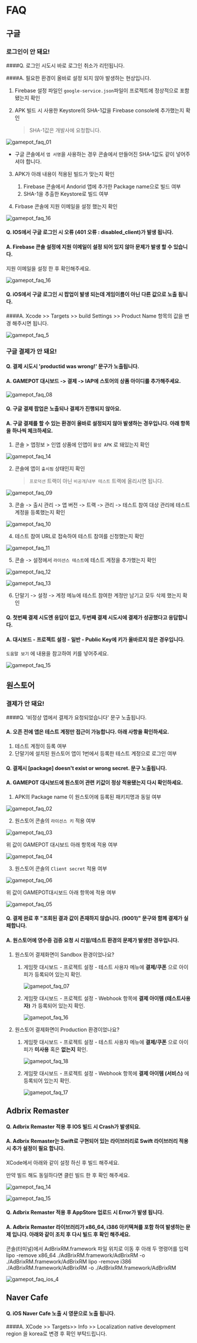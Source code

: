 # FAQ

## 구글

### 로그인이 안 돼요!

####Q. 로그인 시도시 바로 로그인 취소가 리턴됩니다.

####A. 필요한 환경이 올바로 설정 되지 않아 발생하는 현상입니다.

1. Firebase 설정 파일인 `google-service.json`파일이 프로젝트에 정상적으로 포함 됐는지 확인

2. APK 빌드 시 사용한 Keystore의 SHA-1값을 Firebase console에 추가했는지 확인

   > SHA-1값은 개발사에 요청합니다.

![gamepot_faq_01](./images/gamepot_faq_01.png)

* 구글 콘솔에서 `앱 서명`을 사용하는 경우 콘솔에서 만들어진 SHA-1값도 같이 넣어주셔야 합니다.

3. APK가 아래 내용이 적용된 빌드가 맞는지 확인

   1. Firebase 콘솔에서 Andorid 앱에 추가한 Package name으로 빌드 여부
   2. SHA-1을 추출한 Keystore로 빌드 여부
   
2. Firbase 콘솔에 지원 이메일을 설정 했는지 확인 

![gamepot_faq_16](./images/gamepot_faq_ios_3.png)

#### Q. IOS에서 구글 로그인 시 오류 (401 오류 : disabled_client)가 발생 됩니다.

#### A. Firebase 콘솔 설정에 지원 이메일이 설정 되어 있지 않아 문제가 발생 할 수 있습니다. 

지원 이메일을 설정 한 후 확인해주세요.

![gamepot_faq_16](./images/gamepot_faq_ios_3.png)

#### Q. iOS에서 구글 로그인 시 팝업이 발생 되는데 게임이름이 아닌 다른 값으로 노출 됩니다.

####A.  Xcode >> Targets >> build Settings >> Product Name 항목의 값을 변경 해주시면 됩니다.

![gamepot_faq_5](./images/gamepot_faq_ios_5.png)



### 구글 결제가 안 돼요!

#### Q. 결제 시도시 'productid was wrong!' 문구가 노출됩니다.

#### A. GAMEPOT 대시보드 -> 결제 -> IAP에 스토어의 상품 아이디를 추가해주세요.

![gamepot_faq_08](./images/gamepot_faq_08.png)

#### Q. 구글 결제 팝업은 노출되나 결제가 진행되지 않아요.

#### A. 구글 결제를 할 수 있는 환경이 올바로 설정되지 않아 발생하는 경우입니다. 아래 항목을 하나씩 체크하세요.

1. 콘솔 > 앱정보 > 인앱 상품에 인앱이 `활성 APK` 로 돼있는지 확인

![gamepot_faq_14](./images/gamepot_faq_14.png)

2. 콘솔에 앱이 `출시됨` 상태인지 확인

   > `프로덕션` 트랙이 아닌 `비공개`/`내부 테스트` 트랙에 올리시면 됩니다.

![gamepot_faq_09](./images/gamepot_faq_09.png)

3. 콘솔 -> 출시 관리 -> 앱 버전 -> 트랙 -> 관리 -> 테스트 참여 대상 관리에 테스트 계정을 등록했는지 확인

![gamepot_faq_10](./images/gamepot_faq_10.png)

4. 테스트 참여 URL로 접속하여 테스트 참여를 신청했는지 확인

![gamepot_faq_11](./images/gamepot_faq_11.png)

5. 콘솔 -> 설정에서 `라이선스 테스트`에 테스트 계정을 추가했는지 확인

![gamepot_faq_12](./images/gamepot_faq_12.png)

![gamepot_faq_13](./images/gamepot_faq_13.png)

6. 단말기 -> 설정 -> 계정 메뉴에 테스트 참여한 계정만 남기고 모두 삭제 했는지 확인

#### Q. 첫번째 결제 시도엔 응답이 없고, 두번째 결제 시도시에 결제가 성공했다고 응답합니다.

#### A. 대시보드 - 프로젝트 설정 - 일반 - Public Key에 키가 올바르지 않은 경우입니다.

`도움말 보기` 에 내용을 참고하여 키를 넣어주세요.

![gamepot_faq_15](./images/gamepot_faq_15.png)

## 원스토어

### 결제가 안 돼요!

####Q. '비정상 앱에서 결제가 요청되었습니다' 문구 노출됩니다.

#### A. 오픈 전에 앱은 테스트 계정만 접근이 가능합니다. 아래 사항을 확인하세요.

1. 테스트 계정이 등록 여부
2. 단말기에 설치된 원스토어 앱이 1번에서 등록한 테스트 계정으로 로그인 여부

#### Q. 결제시 [package] doesn't exist or wrong secret. 문구 노출됩니다.

#### A. GAMEPOT 대시보드에 원스토어 관련 키값이 정상 적용됐는지 다시 확인하세요.

1. APK의 Package name 이 원스토어에 등록된 패키지명과 동일 여부

![gamepot_faq_02](./images/gamepot_faq_02.png)

2. 원스토어 콘솔의 `라이선스 키` 적용 여부

![gamepot_faq_03](./images/gamepot_faq_03.png)

위 값이 GAMEPOT 대시보드 아래 항목에 적용 여부

![gamepot_faq_04](./images/gamepot_faq_04.png)

3. 원스토어 콘솔의 `Client secret` 적용 여부

![gamepot_faq_06](./images/gamepot_faq_06.png)

위 값이 GAMEPOT대시보드 아래 항목에 적용 여부

![gamepot_faq_05](./images/gamepot_faq_05.png)

#### Q. 결제 완료 후 "조회된 결과 값이 존재하지 않습니다. (9001)" 문구와 함께 결제가 실패합니다.

#### A. 원스토어에 영수증 검증 요청 시 리얼/테스트 환경의 문제가 발생한 경우입니다.

1. 원스토어 결제화면이 Sandbox 환경이었나요?

   1. 게임팟 대시보드 - 프로젝트 설정 - 테스트 사용자 메뉴에 **결제/쿠폰** 으로 아이피가 등록되어 있는지 확인.	

      ![gamepot_faq_07](./images/gamepot_faq_07.png)

      

   2. 게임팟 대시보드 - 프로젝트 설정 - Webhook 항목에 **결제 아이템 (테스트사용자)** 가 등록되어 있는지 확인.

      ![gamepot_faq_16](./images/gamepot_faq_16.png)

      

2. 원스토어 결제화면이 Production 환경이었나요?

   1. 게임팟 대시보드 - 프로젝트 설정 - 테스트 사용자 메뉴에 **결제/쿠폰** 으로 아이피가 **미사용** 혹은 **없는지** 확인.

      ![gamepot_faq_18](./images/gamepot_faq_18.png)

      

   2. 게임팟 대시보드 - 프로젝트 설정 - Webhook 항목에 **결제 아이템 (서비스)** 에 등록되어 있는지 확인.

      ![gamepot_faq_17](./images/gamepot_faq_17.png)

      

## Adbrix Remaster

#### Q. Adbrix Remaster 적용 후 IOS 빌드 시 Crash가 발생되요.

#### A. Adbrix Remaster는 Swift로 구현되어 있는 라이브러리로 Swift 라이브러리 적용 시 추가 설정이 필요 합니다.

XCode에서 아래와 같이 설정 하신 후 빌드 해주세요.

만약 빌드 해도 동일하다면 클린 빌드 한 후 확인 해주세요.

![gamepot_faq_14](./images/gamepot_faq_ios_1.png)

![gamepot_faq_15](./images/gamepot_faq_ios_2.png)



#### Q. Adbrix Remaster 적용 후 AppStore 업로드 시 Error가 발생 됩니다.

#### A. Adbrix Remaster 라이브러리가 x86_64, i386 아키텍쳐를 포함 하여 발생하는 문제 입니다. 아래와 같이 조치 후 다시 빌드 후 확인 해주세요.

콘솔(터미널)에서 AdBrixRM.framework 파일 위치로 이동 후 아래 두 명령어를 입력
lipo -remove x86_64 ./AdBrixRM.framework/AdBrixRM -o ./AdBrixRM.framework/AdBrixRM
lipo -remove i386 ./AdBrixRM.framework/AdBrixRM -o ./AdBrixRM.framework/AdBrixRM

![gamepot_faq_ios_4](./images/gamepot_faq_ios_4.png)



## Naver Cafe

#### Q. iOS Naver Cafe 노출 시 영문으로 노출 됩니다.

####A. XCode >> Targets>> Info >> Localization native development region 을 korea로 변경 후 확인 부탁드립니다.





